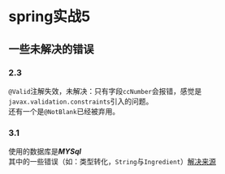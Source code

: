 # spring实战5
## 一些未解决的错误
### 2.3
`@Valid`注解失效，未解决：只有字段`ccNumber`会报错，感觉是`javax.validation.constraints`引入的问题。   
还有一个是`@NotBlank`已经被弃用。  
### 3.1  
使用的数据库是***MYSql***  
其中的一些错误（如：类型转化，`String`与`Ingredient`）[解决来源](https://blog.csdn.net/TickTick123/article/details/119176871#%E5%85%B6%E4%BB%96)


